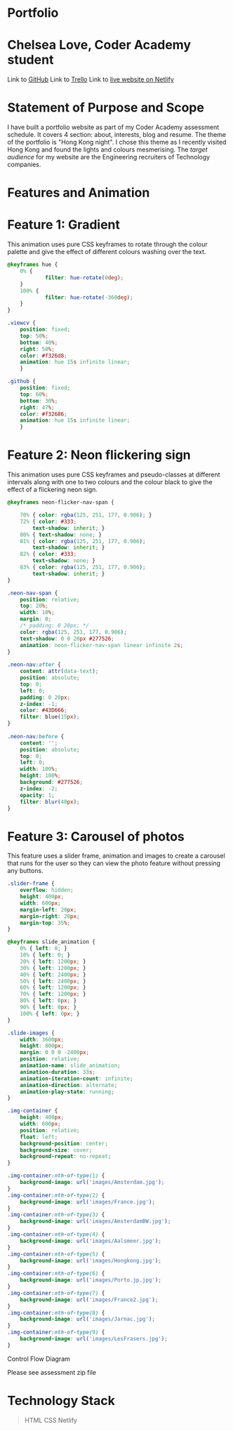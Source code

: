 # Portfolio
# Chelsea Love, Coder Academy student

Link to [GitHub](https://github.com/chelseal/stretch-terminal-app)
Link to [Trello](https://trello.com/invite/b/77mUx7cO/7e2b53e2a85f6335203ce3d71da23bb0/t1a2-terminal-application-chelsea-love)
Link to [live website on Netlify](https://chelsea-dev-portfolio.netlify.com)

# Statement of Purpose and Scope

I have built a portfolio website as part of my Coder Academy assessment schedule. It covers 4 section: about, interests, blog and resume. The theme of the portfolio is "Hong Kong night". I chose this theme as I recently visited Hong Kong and found the lights and colours mesmerising. The _target audience_ for my website are the Engineering recruiters of Technology companies.

# Features and Animation

# Feature 1: Gradient
This animation uses pure CSS keyframes to rotate through the colour palette and give the effect of different colours washing over the text.

```css
@keyframes hue {
    0% {
            filter: hue-rotate(0deg);
    }
    100% {
            filter: hue-rotate(-360deg);
    }
}

.viewcv {
    position: fixed;
    top: 50%;
    bottom: 40%;
    right: 50%;
    color: #f326d8;
    animation: hue 15s infinite linear;
    }

.github {
    position: fixed;
    top: 60%;
    bottom: 30%;
    right: 47%;
    color: #f32686;
    animation: hue 15s infinite linear;
    }
```

# Feature 2: Neon flickering sign
This animation uses pure CSS keyframes and pseudo-classes at different intervals along with one to two colours and the colour black to give the effect of a flickering neon sign.

```css
@keyframes neon-flicker-nav-span {

    70% { color: rgba(125, 251, 177, 0.906); }
    72% { color: #333;
        text-shadow: inherit; }
    80% { text-shadow: none; }
    81% { color: rgba(125, 251, 177, 0.906);
        text-shadow: inherit; }
    82% { color: #333;
        text-shadow: none; }
    83% { color: rgba(125, 251, 177, 0.906);
        text-shadow: inherit; }
}

.neon-nav-span {
    position: relative;
    top: 20%;
    width: 10%;
    margin: 0;
    /* padding: 0 20px; */
    color: rgba(125, 251, 177, 0.906);
    text-shadow: 0 0 20px #277526;
    animation: neon-flicker-nav-span linear infinite 2s;
}
    
.neon-nav:after {
    content: attr(data-text);
    position: absolute;
    top: 0;
    left: 0;
    padding: 0 20px;
    z-index: -1;
    color: #43D666;
    filter: blue(15px);
}
    
.neon-nav:before {
    content: '';
    position: absolute;
    top: 0;
    left: 0;
    width: 100%;
    height: 100%;
    background: #277526;
    z-index: -2;
    opacity: 1;
    filter: blur(40px);
}
```

# Feature 3: Carousel of photos
This feature uses a slider frame, animation and images to create a carousel that runs for the user so they can view the photo feature without pressing any buttons.

```css
.slider-frame {
    overflow: hidden;
    height: 400px;
    width: 600px;
    margin-left: 20px;
    margin-right: 20px;
    margin-top: 35%;
}

@keyframes slide_animation {
    0% { left: 0; }
    10% { left: 0; }
    20% { left: 1200px; }
    30% { left: 1200px; }
    40% { left: 2400px; }
    50% { left: 2400px; }
    60% { left: 1200px; }
    70% { left: 1200px; }
    80% { left: 0px; }
    90% { left: 0px; }
    100% { left: 0px; }
}

.slide-images {
    width: 3600px;
    height: 800px;
    margin: 0 0 0 -2400px;
    position: relative;
    animation-name: slide_animation;
    animation-duration: 33s;
    animation-iteration-count: infinite;
    animation-direction: alternate;
    animation-play-state: running;
}

.img-container {
    height: 400px;
    width: 600px;
    position: relative;
    float: left;
    background-position: center;
    background-size: cover;
    background-repeat: no-repeat;
}

.img-container:nth-of-type(1) {
    background-image: url('images/Amsterdam.jpg');
}
.img-container:nth-of-type(2) {
    background-image: url('images/France.jpg');
}
.img-container:nth-of-type(3) {
    background-image: url('images/AmsterdamBW.jpg');
}
.img-container:nth-of-type(4) {
    background-image: url('images/Aalsmeer.jpg');
}
.img-container:nth-of-type(5) {
    background-image: url('images/Hongkong.jpg');
}
.img-container:nth-of-type(6) {
    background-image: url('images/Porto.jp.jpg');
}
.img-container:nth-of-type(7) {
    background-image: url('images/France2.jpg');
}
.img-container:nth-of-type(8) {
    background-image: url('images/Jarnac.jpg');
}
.img-container:nth-of-type(9) {
    background-image: url('images/LesFrasers.jpg');
}
```

Control Flow Diagram

Please see assessment zip file

# Technology Stack
> HTML
> CSS
> Netlify
